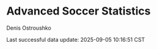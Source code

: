 # Advanced Soccer Statistics
Denis Ostroushko

<!-- gfm -->

Last successful data update: 2025-09-05 10:16:51 CST
